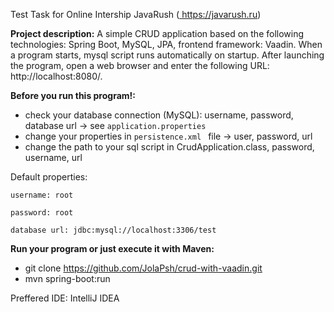 
Test Task for Online Intership JavaRush (<a href ="https://javarush.ru"> https://javarush.ru</a>)

**Project description:**
A simple CRUD application based on the following technologies: Spring Boot, MySQL, JPA, frontend framework: Vaadin.
When a program starts, mysql script runs automatically on startup. After launching
the program, open a web browser and enter the following URL: http://localhost:8080/.

**Before you run this program!:**
- check your database connection (MySQL): username, password, database url -> see `application.properties`
- change your properties in `persistence.xml ` file -> user, password, url
- change the path to your sql script in CrudApplication.class, password, username, url

Default properties:

`username: root`

`password: root`

`database url: jdbc:mysql://localhost:3306/test`

**Run your program or just execute it with Maven:**
- git clone https://github.com/JolaPsh/crud-with-vaadin.git
- mvn spring-boot:run

Preffered IDE: IntelliJ IDEA
